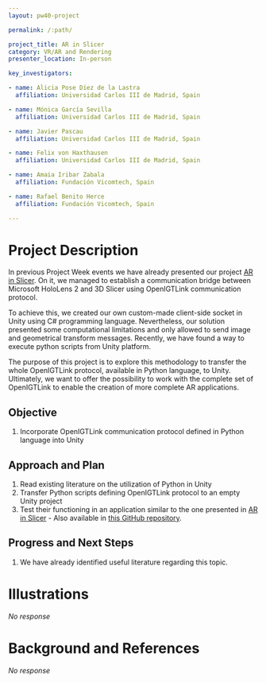 ```yaml
---
layout: pw40-project

permalink: /:path/

project_title: AR in Slicer
category: VR/AR and Rendering
presenter_location: In-person

key_investigators:

- name: Alicia Pose Díez de la Lastra
  affiliation: Universidad Carlos III de Madrid, Spain

- name: Mónica García Sevilla
  affiliation: Universidad Carlos III de Madrid, Spain

- name: Javier Pascau
  affiliation: Universidad Carlos III de Madrid, Spain

- name: Felix von Haxthausen
  affiliation: Universidad Carlos III de Madrid, Spain

- name: Amaia Iribar Zabala
  affiliation: Fundación Vicomtech, Spain

- name: Rafael Benito Herce
  affiliation: Fundación Vicomtech, Spain

---
```


# Project Description

<!-- Add a short paragraph describing the project. -->

In previous Project Week events we have already presented our project [AR in Slicer](https://projectweek.na-mic.org/PW38_2023_GranCanaria/Projects/ARinSlicer/). On it, we managed to establish a communication bridge between Microsoft HoloLens 2 and 3D Slicer using OpenIGTLink communication protocol.

To achieve this, we created our own custom-made client-side socket in Unity using C# programming language. Nevertheless, our solution presented some computational limitations and only allowed to send image and geometrical transform messages. Recently, we have found a way to execute python scripts from Unity platform.

The purpose of this project is to explore this methodology to transfer the whole OpenIGTLink protocol, available in Python language, to Unity. Ultimately, we want to offer the possibility to work with the complete set of OpenIGTLink to enable the creation of more complete AR applications.

## Objective

<!-- Describe here WHAT you would like to achieve (what you will have as end result). -->

1.  Incorporate OpenIGTLink communication protocol defined in Python language into Unity

## Approach and Plan

<!-- Describe here HOW you would like to achieve the objectives stated above. -->

1.  Read existing literature on the utilization of Python in Unity
2.  Transfer Python scripts defining OpenIGTLink protocol to an empty Unity project
3.  Test their functioning in an application similar to the one presented in [AR in Slicer](https://projectweek.na-mic.org/PW38_2023_GranCanaria/Projects/ARinSlicer/) - Also available in [this GitHub repository](https://github.com/BSEL-UC3M/HoloLens2and3DSlicer-PedicleScrewPlacementPlanning.git).

## Progress and Next Steps

<!-- Update this section as you make progress, describing of what you have ACTUALLY DONE.
     If there are specific steps that you could not complete then you can describe them here, too. -->

1.  We have already identified useful literature regarding this topic.

# Illustrations

<!-- Add pictures and links to videos that demonstrate what has been accomplished. -->

*No response*

# Background and References

<!-- If you developed any software, include link to the source code repository.
     If possible, also add links to sample data, and to any relevant publications. -->

*No response*
